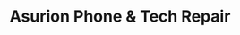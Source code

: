 ---
title: "Asurion Phone & Tech Repair"
url: /arlington/asurion-phone-and-tech-repair/
shop: mobile phone
---